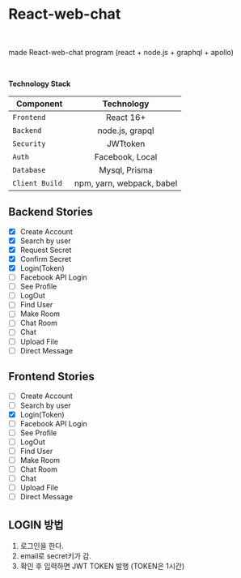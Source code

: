 # React-web-chat
<br />

made React-web-chat program (react + node.js + graphql + apollo)


<br />

**Technology Stack**

| Component | Technology |
|---|:---:|
| `Frontend` | 	React 16+ | 
| `Backend` | node.js, grapql |
| `Security` | JWTtoken |
| `Auth` | Facebook, Local |
| `Database` | Mysql, Prisma |
| `Client Build	` | npm, yarn, webpack, babel |


## Backend Stories 

- [x] Create Account
- [x] Search by user
- [x] Request Secret
- [x] Confirm Secret
- [X] Login(Token) 
- [ ] Facebook API Login 
- [ ] See Profile
- [ ] LogOut 
- [ ] Find User
- [ ] Make Room
- [ ] Chat Room
- [ ] Chat
- [ ] Upload File
- [ ] Direct Message

## Frontend Stories 

- [ ] Create Account
- [ ] Search by user
- [x] Login(Token)
- [ ] Facebook API Login 
- [ ] See Profile
- [ ] LogOut 
- [ ] Find User
- [ ] Make Room
- [ ] Chat Room
- [ ] Chat
- [ ] Upload File
- [ ] Direct Message

## LOGIN 방법 

1. 로그인을 한다.
2. email로 secret키가 감.
3. 확인 후 입력하면 JWT TOKEN 발행 (TOKEN은 1시간)
